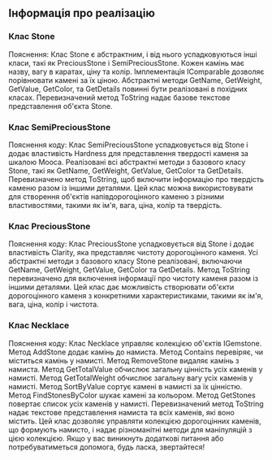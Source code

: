## Інформація про реалізацію
### Клас Stone
Пояснення:
Клас Stone є абстрактним, і від нього успадковуються інші класи, такі як PreciousStone і SemiPreciousStone.
Кожен камінь має назву, вагу в каратах, ціну та колір.
Імплементація IComparable<Stone> дозволяє порівнювати камені за їх ціною.
Абстрактні методи GetName, GetWeight, GetValue, GetColor, та GetDetails повинні бути реалізовані в похідних класах.
Перевизначений метод ToString надає базове текстове представлення об'єкта Stone.


### Клас SemiPreciousStone
Пояснення коду:
Клас SemiPreciousStone успадковується від Stone і додає властивість Hardness для представлення твердості каменя за шкалою Мооса.
Реалізовані всі абстрактні методи з базового класу Stone, такі як GetName, GetWeight, GetValue, GetColor та GetDetails.
Перевизначено метод ToString, щоб включити інформацію про твердість каменю разом із іншими деталями.
Цей клас можна використовувати для створення об'єктів напівдорогоцінного каменю з різними властивостями, такими як ім'я, вага, ціна, колір та твердість. 


### Клас PreciousStone
Пояснення коду:
Клас PreciousStone успадковується від Stone і додає властивість Clarity, яка представляє чистоту дорогоцінного каменя.
Усі абстрактні методи з базового класу Stone реалізовані, включаючи GetName, GetWeight, GetValue, GetColor та GetDetails.
Метод ToString перевизначено для включення інформації про чистоту каменя разом із іншими деталями.
Цей клас дає можливість створювати об'єкти дорогоцінного каменя з конкретними характеристиками, такими як ім'я, вага, ціна, колір і чистота. 




### Клас Necklace
Пояснення коду:
Клас Necklace управляє колекцією об'єктів IGemstone.
Метод AddStone додає камінь до намиста.
Метод Contains перевіряє, чи міститься камінь у намисті.
Метод RemoveStone видаляє камінь з намиста.
Метод GetTotalValue обчислює загальну цінність усіх каменів у намисті.
Метод GetTotalWeight обчислює загальну вагу усіх каменів у намисті.
Метод SortByValue сортує камені в намисті за їх цінністю.
Метод FindStonesByColor шукає камені за кольором.
Метод GetStones повертає список усіх каменів у намисті.
Перевизначений метод ToString надає текстове представлення намиста та всіх каменів, які воно містить.
Цей клас дозволяє управляти колекцією дорогоцінних каменів, що формують намисто, і надає різноманітні методи для маніпуляцій з цією колекцією. Якщо у вас виникнуть додаткові питання або потребуватиметься допомога, будь ласка, звертайтеся!

